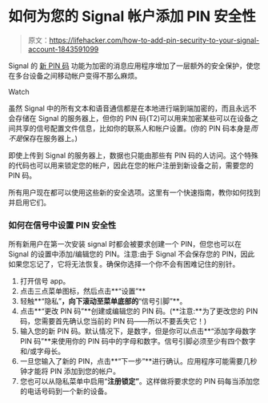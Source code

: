 # 如何为您的 Signal 帐户添加 PIN 安全性

> 原文：<https://lifehacker.com/how-to-add-pin-security-to-your-signal-account-1843591099>

Signal 的 [新 PIN 码](https://signal.org/blog/signal-pins/) 功能为加密的消息应用程序增加了一层额外的安全保护，使您在多台设备之间移动帐户变得不那么麻烦。

Watch

虽然 Signal 中的所有文本和语音通信都是在本地进行端到端加密的，而且永远不会存储在 Signal 的服务器上，但你的 PIN 码(T2)可以用来加密某些可以在设备之间共享的信号配置文件信息，比如你的联系人和帐户设置。(你的 PIN 码本身是*而不是*保存在服务器上。)

即使上传到 Signal 的服务器上，数据也只能由那些有 PIN 码的人访问。这个特殊的代码也可以用来锁定您的帐户，因此在您的帐户注册到新设备之前，需要您的 PIN 码。

所有用户现在都可以使用这些新的安全选项。这里有一个快速指南，教你如何找到并启用它们。

### 如何在信号中设置 PIN 安全性

所有新用户在第一次安装 signal 时都会被要求创建一个 PIN，但您也可以在 Signal 的设置中添加/编辑您的 PIN。注意:由于 Signal 不会保存您的 PIN，因此如果您忘记了，它将无法恢复。确保你选择一个你不会有困难记住的别针。

1.  打开信号 app。
2.  点击三点菜单图标，然后点击**“设置”**
3.  轻触**“隐私”**，向下滚动至菜单底部的**“信号引脚”**。
4.  点击**“更改 PIN 码”**创建或编辑您的 PIN 码。(**注意:**为了更改您的 PIN 码，您需要首先确认您当前的 PIN 码——所以不要丢失它！)
5.  输入您的新 PIN 码。默认情况下，是数字，但是你可以点击**“添加字母数字 PIN 码”**来使用你的 PIN 码中的字母和数字。信号引脚必须至少有四个数字和/或字母长。
6.  一旦您输入了新的 PIN，点击**“下一步”**进行确认。应用程序可能需要几秒钟才能将 PIN 添加到您的帐户。
7.  您也可以从隐私菜单中启用“**注册锁定”**。这样做将要求您的 PIN 码每当添加您的电话号码到一个新的设备。